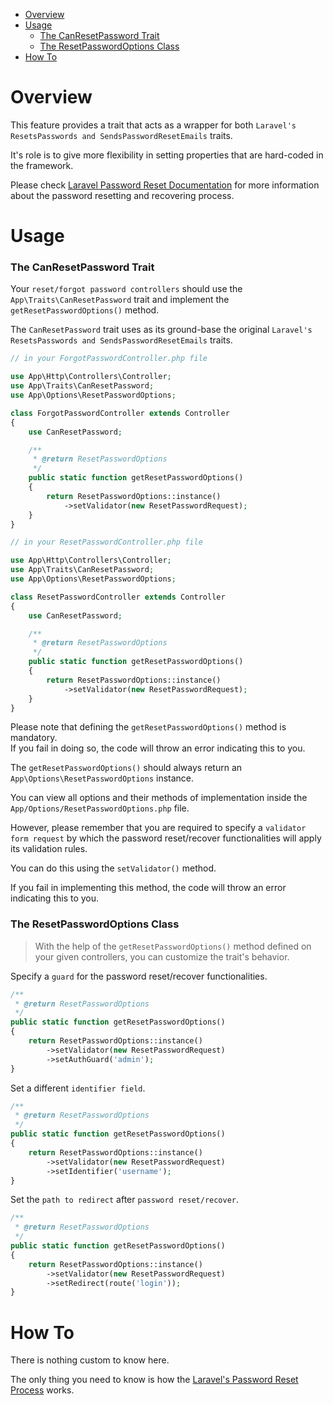- [Overview](#overview)   
- [Usage](#usage)   
  - [The CanResetPassword Trait](#the-canresetpassword-trait)   
  - [The ResetPasswordOptions Class](#the-resetpasswordoptions-class)   
- [How To](#how-to)

# Overview

This feature provides a trait that acts as a wrapper for both `Laravel's ResetsPasswords and SendsPasswordResetEmails` traits.   
   
It's role is to give more flexibility in setting properties that are hard-coded in the framework.   
   
Please check [Laravel Password Reset Documentation](https://laravel.com/docs/master/passwords) for more information about the password resetting and recovering process.   

# Usage

### The CanResetPassword Trait

Your `reset/forgot password controllers` should use the `App\Traits\CanResetPassword` trait and implement the `getResetPasswordOptions()` method.   
   
The `CanResetPassword` trait uses as its ground-base the original `Laravel's ResetsPasswords and SendsPasswordResetEmails` traits.

```php
// in your ForgotPasswordController.php file

use App\Http\Controllers\Controller;
use App\Traits\CanResetPassword;
use App\Options\ResetPasswordOptions;

class ForgotPasswordController extends Controller
{
    use CanResetPassword;

    /**
     * @return ResetPasswordOptions
     */
    public static function getResetPasswordOptions()
    {
        return ResetPasswordOptions::instance()
            ->setValidator(new ResetPasswordRequest);
    }
}

// in your ResetPasswordController.php file

use App\Http\Controllers\Controller;
use App\Traits\CanResetPassword;
use App\Options\ResetPasswordOptions;

class ResetPasswordController extends Controller
{
    use CanResetPassword;

    /**
     * @return ResetPasswordOptions
     */
    public static function getResetPasswordOptions()
    {
        return ResetPasswordOptions::instance()
            ->setValidator(new ResetPasswordRequest);
    }
}
```

Please note that defining the `getResetPasswordOptions()` method is mandatory.   
If you fail in doing so, the code will throw an error indicating this to you.   
    
The `getResetPasswordOptions()` should always return an `App\Options\ResetPasswordOptions` instance.   
   
You can view all options and their methods of implementation inside the `App/Options/ResetPasswordOptions.php` file.
   
However, please remember that you are required to specify a `validator form request` by which the password reset/recover functionalities will apply its validation rules.
   
You can do this using the `setValidator()` method.   
   
If you fail in implementing this method, the code will throw an error indicating this to you.   

### The ResetPasswordOptions Class

> With the help of the `getResetPasswordOptions()` method defined on your given controllers, you can customize the trait's behavior.   

Specify a `guard` for the password reset/recover functionalities.

```php
/**
 * @return ResetPasswordOptions
 */
public static function getResetPasswordOptions()
{
    return ResetPasswordOptions::instance()
        ->setValidator(new ResetPasswordRequest)
        ->setAuthGuard('admin');
}
```

Set a different `identifier field`.

```php
/**
 * @return ResetPasswordOptions
 */
public static function getResetPasswordOptions()
{
    return ResetPasswordOptions::instance()
        ->setValidator(new ResetPasswordRequest)
        ->setIdentifier('username');
}
```

Set the `path to redirect` after `password reset/recover`.   

```php
/**
 * @return ResetPasswordOptions
 */
public static function getResetPasswordOptions()
{
    return ResetPasswordOptions::instance()
        ->setValidator(new ResetPasswordRequest)
        ->setRedirect(route('login'));
}
```

# How To

There is nothing custom to know here.   
   
The only thing you need to know is how the [Laravel's Password Reset Process](https://laravel.com/docs/master/passwords) works.